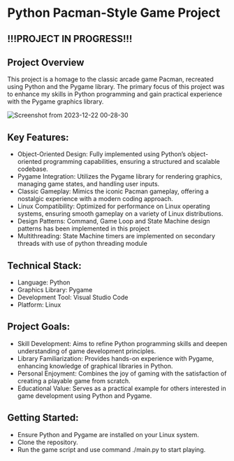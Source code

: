# Python Pacman-Style Game Project
## !!!PROJECT IN PROGRESS!!!

## Project Overview
This project is a homage to the classic arcade game Pacman, recreated using Python and the Pygame library. The primary focus of this project was to enhance my skills in Python programming and gain practical experience with the Pygame graphics library.

![Screenshot from 2023-12-22 00-28-30](https://github.com/Aleksiiej/pacman_linux/assets/94867075/01858af6-8833-40e1-a90c-f3ea10b1e4ad)

## Key Features:
- Object-Oriented Design: Fully implemented using Python’s object-oriented programming capabilities, ensuring a structured and scalable codebase.
- Pygame Integration: Utilizes the Pygame library for rendering graphics, managing game states, and handling user inputs.
- Classic Gameplay: Mimics the iconic Pacman gameplay, offering a nostalgic experience with a modern coding approach.
- Linux Compatibility: Optimized for performance on Linux operating systems, ensuring smooth gameplay on a variety of Linux distributions.
- Design Patterns: Command, Game Loop and State Machine design patterns has been implemented in this project
- Multithreading: State Machine timers are implemented on secondary threads with use of python threading module

## Technical Stack:
- Language: Python
- Graphics Library: Pygame
- Development Tool: Visual Studio Code
- Platform: Linux

## Project Goals:
- Skill Development: Aims to refine Python programming skills and deepen understanding of game development principles.
- Library Familiarization: Provides hands-on experience with Pygame, enhancing knowledge of graphical libraries in Python.
- Personal Enjoyment: Combines the joy of gaming with the satisfaction of creating a playable game from scratch.
- Educational Value: Serves as a practical example for others interested in game development using Python and Pygame.

## Getting Started:
- Ensure Python and Pygame are installed on your Linux system.
- Clone the repository.
- Run the game script and use command ./main.py to start playing.

